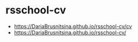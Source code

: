 # rsschool-cv

- https://DariaBrusnitsina.github.io/rsschool-cv/cv
- https://DariaBrusnitsina.github.io/rsschool-cv/
